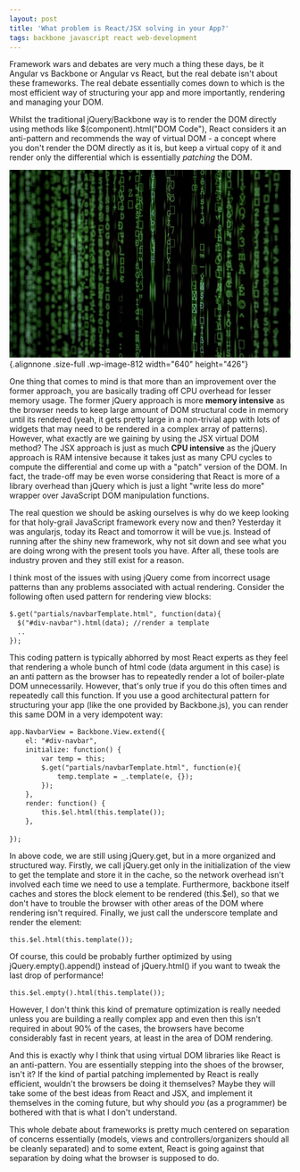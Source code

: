 ```yaml
---
layout: post
title: 'What problem is React/JSX solving in your App?'
tags: backbone javascript react web-development
---
```


Framework wars and debates are very much a thing these days, be it Angular vs Backbone or Angular vs React, but the real debate isn't about these frameworks. The real debate essentially comes down to which is the most efficient way of structuring your app and more importantly, rendering and managing your DOM.<!--more-->

Whilst the traditional jQuery/Backbone way is to render the DOM directly using methods like \$(component).html("DOM Code"), React considers it an anti-pattern and recommends the way of virtual DOM - a concept where you don't render the DOM directly as it is, but keep a virtual copy of it and render only the differential which is essentially *patching* the DOM.

![JavaScript Frameworks](/uploads/2018/07/js-frameworks.jpeg){.alignnone .size-full .wp-image-812 width="640" height="426"}

One thing that comes to mind is that more than an improvement over the former approach, you are basically trading off CPU overhead for lesser memory usage. The former jQuery approach is more **memory intensive** as the browser needs to keep large amount of DOM structural code in memory until its rendered (yeah, it gets pretty large in a non-trivial app with lots of widgets that may need to be rendered in a complex array of patterns). However, what exactly are we gaining by using the JSX virtual DOM method? The JSX approach is just as much **CPU intensive** as the jQuery approach is RAM intensive because it takes just as many CPU cycles to compute the differential and come up with a "patch" version of the DOM. In fact, the trade-off may be even worse considering that React is more of a library overhead than jQuery which is just a light "write less do more" wrapper over JavaScript DOM manipulation functions.

The real question we should be asking ourselves is why do we keep looking for that holy-grail JavaScript framework every now and then? Yesterday it was angularjs, today its React and tomorrow it will be vue.js. Instead of running after the shiny new framework, why not sit down and see what you are doing wrong with the present tools you have. After all, these tools are industry proven and they still exist for a reason.

I think most of the issues with using jQuery come from incorrect usage patterns than any problems associated with actual rendering. Consider the following often used pattern for rendering view blocks:

    $.get("partials/navbarTemplate.html", function(data){
      $("#div-navbar").html(data); //render a template
      ..
    });

This coding pattern is typically abhorred by most React experts as they feel that rendering a whole bunch of html code (data argument in this case) is an anti pattern as the browser has to repeatedly render a lot of boiler-plate DOM unnecessarily. However, that's only true if you do this often times and repeatedly call this function. If you use a good architectural pattern for structuring your app (like the one provided by Backbone.js), you can render this same DOM in a very idempotent way:

    app.NavbarView = Backbone.View.extend({
        el: "#div-navbar",
        initialize: function() {
            var temp = this;
            $.get("partials/navbarTemplate.html", function(e){
                temp.template = _.template(e, {});
            });
        },
        render: function() {
            this.$el.html(this.template());
        },

    });

In above code, we are still using jQuery.get, but in a more organized and structured way. Firstly, we call jQuery.get only in the initialization of the view to get the template and store it in the cache, so the network overhead isn't involved each time we need to use a template. Furthermore, backbone itself caches and stores the block element to be rendered (this.\$el), so that we don't have to trouble the browser with other areas of the DOM where rendering isn't required. Finally, we just call the underscore template and render the element:

    this.$el.html(this.template());

Of course, this could be probably further optimized by using jQuery.empty().append() instead of jQuery.html() if you want to tweak the last drop of performance!

    this.$el.empty().html(this.template());

However, I don't think this kind of premature optimization is really needed unless you are building a really complex app and even then this isn't required in about 90% of the cases, the browsers have become considerably fast in recent years, at least in the area of DOM rendering.

And this is exactly why I think that using virtual DOM libraries like React is an anti-pattern. You are essentially stepping into the shoes of the browser, isn't it? If the kind of partial patching implemented by React is really efficient, wouldn't the browsers be doing it themselves? Maybe they will take some of the best ideas from React and JSX, and implement it themselves in the coming future, but why should *you* (as a programmer) be bothered with that is what I don't understand.

This whole debate about frameworks is pretty much centered on separation of concerns essentially (models, views and controllers/organizers should all be cleanly separated) and to some extent, React is going against that separation by doing what the browser is supposed to do.
